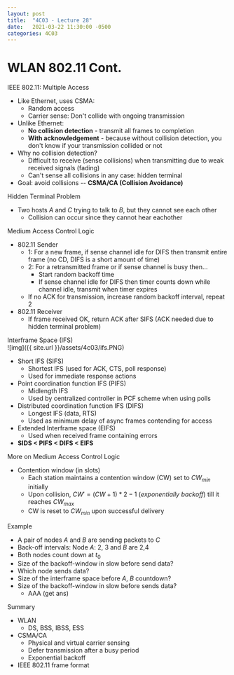 ```yaml
---
layout: post
title:  "4C03 - Lecture 28"
date:   2021-03-22 11:30:00 -0500
categories: 4C03
---
```


WLAN 802.11 Cont.
===

IEEE 802.11: Multiple Access
- Like Ethernet, uses CSMA:
    - Random access
    - Carrier sense: Don't collide with ongoing transmission
- Unlike Ethernet:
    - **No collision detection** - transmit all frames to completion
    - **With acknowledgement** - because without collision detection, you don't know if your transmission collided or not
- Why no collision detection?
    - Difficult to receive (sense collisions) when transmitting due to weak received signals (fading)
    - Can't sense all collisions in any case: hidden terminal
- Goal: avoid collisions -- **CSMA/CA (Collision Avoidance)**

Hidden Terminal Problem
- Two hosts *A* and *C* trying to talk to *B*, but they cannot see each other
    - Collision can occur since they cannot hear eachother

Medium Access Control Logic
- 802.11 Sender
    - 1: For a new frame, if sense channel idle for DIFS then transmit entire frame (no CD, DIFS is a short amount of time)
    - 2: For a retransmitted frame or if sense channel is busy then...
        - Start random backoff time
        - If sense channel idle for DIFS then timer counts down while channel idle, transmit when timer expires
    - If no ACK for transmission, increase random backoff interval, repeat 2
- 802.11 Receiver
    - If frame received OK, return ACK after SIFS (ACK needed due to hidden terminal problem)

Interframe Space (IFS)  
    ![img]({{ site.url }}/assets/4c03/ifs.PNG)
- Short IFS (SIFS)
    - Shortest IFS (used for ACK, CTS, poll response)
    - Used for immediate response actions
- Point coordination function IFS (PIFS)
    - Midlength IFS
    - Used by centralized controller in PCF scheme when using polls
- Distributed coordination function IFS (DIFS)
    - Longest IFS (data, RTS)
    - Used as minimum delay of async frames contending for access
- Extended Interframe space (EIFS)
    - Used when received frame containing errors
- **SIDS < PIFS < DIFS < EIFS**

More on Medium Access Control Logic
- Contention window (in slots)
    - Each station maintains a contention window (CW) set to $CW_{min}$ initially
    - Upon collision, $CW' = (CW + 1)* 2 - 1$ (*exponentially backoff*) till it reaches $CW_{max}$
    - CW is reset to $CW_{min}$ upon successful delivery

Example
- A pair of nodes *A* and *B* are sending packets to *C*
- Back-off intervals: Node *A*: 2, 3 and *B* are 2,4
- Both nodes count down at $t_0$
- Size of the backoff-window in slow before send data?
- Which node sends data?
- Size of the interframe space before *A*, *B* countdown?
- Size of the backoff-window in slow before sends data?
    - AAA (get ans)

Summary
- WLAN
    - DS, BSS, IBSS, ESS
- CSMA/CA
    - Physical and virtual carrier sensing
    - Defer transmission after a busy period
    - Exponential backoff
- IEEE 802.11 frame format